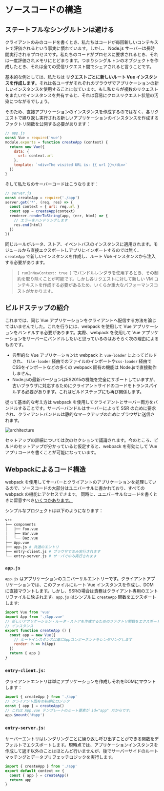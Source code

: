 # ソースコードの構造

## ステートフルなシングルトンは避ける

クライアントのみのコードを書くとき、私たちはコードが毎回新しいコンテキストで評価されるという事実に慣れています。しかし、 Node.js サーバーは長時間実行されるプロセスです。私たちのコードがプロセスに要求されるとき、それは一度評価されメモリにとどまります。つまりシングルトンのオブジェクトを作成したとき、それは全ての受信リクエスト間でシェアされると言うことです。

基本的な例としては、私たちは **リクエストごとに新しいルート Vue インスタンスを作成します**。それは各ユーザがそれぞれのブラウザでアプリケーションの新しいインスタンスを使用することに似ています。もし私たちが複数のリクエストをまたいでインスタンスを共有すると、それは容易にクロスリクエスト状態の汚染につながるでしょう。

そのため、直接アプリケーションのインスタンスを作成するのではなく、各リクエストで繰り返し実行される新しいアプリケーションのインスタンスを作成するファクトリ関数を公開する必要があります：

```js
// app.js
const Vue = require('vue')
module.exports = function createApp (context) {
  return new Vue({
    data: {
      url: context.url
    },
    template: `<div>The visited URL is: {{ url }}</div>`
  })
}
```

そして私たちのサーバーコードはこうなります：

```js
// server.js
const createApp = require('./app')
server.get('*', (req, res) => {
  const context = { url: req.url }
  const app = createApp(context)
  renderer.renderToString(app, (err, html) => {
    // エラーをハンドリングします
    res.end(html)
  })
})
```

同じルールがルータ、ストア、イベントバスのインスタンスに適用されます。モジュールから直接エクスポートしアプリにインポートするのでは無く、 `createApp` で新しいインスタンスを作成し、ルート Vue インスタンスから注入する必要があります。

> `{ runInNewContext: true }` でバンドルレンダラを使用するとき、その制約を取り除くことが可能です。しかし各リクエストに対して新しい VM コンテキストを作成する必要があるため、いくらか重大なパフォーマンスコストがかかります。

## ビルドステップの紹介

これまでは、同じ Vue アプリケーションをクライアントへ配信する方法を論じてはいませんでした。これを行うには、webpack を使用して Vue アプリケーションをバンドルする必要があります。実際、webpack を使用して Vue アプリケーションをサーバーにバンドルしたいと思っているのはおそらく次の理由によるものです。

- 典型的な Vue アプリケーションは webpack と `vue-loader` によってビルドされ、 `file-loader` 経由でのファイルのインポートや`css-loader` 経由でCSSをインポートなどの多くの webpack 固有の機能は Node.jsで直接動作しません。
- Node.jsの最新バージョンはES2015の機能を完全にサポートしていますが、古いブラウザに対応するためにクライアントサイドのコードをトランスパイルする必要があります。これはビルドステップにも再び関係します。

従って基本的な考え方は webpack を使用してクライアントとサーバー両方をバンドルすることです。サーバーバンドルはサーバーによって SSR のために要求され、クライアントバンドルは静的なマークアップのためにブラウザに送信されます。

![architecture](https://cloud.githubusercontent.com/assets/499550/17607895/786a415a-5fee-11e6-9c11-45a2cfdf085c.png)

セットアップの詳細については次のセクションで議論されます。今のところ、ビルドのセットアップが分かっていると仮定すると、webpack を有効にして Vue アプリコードを書くことが可能になっています。

## Webpackによるコード構造

webpack を使用してサーバーとクライアントのアプリケーションを処理しているので、ソースコードの大部分はユニバーサルに書かれており、すべての webpack の機能にアクセスできます。 同時に、ユニバーサルなコードを書くときに留意すべき[いくつかあります。](./universal.md)

シンプルなプロジェクトは以下のようになります：

```bash
src
├── components
│   ├── Foo.vue
│   ├── Bar.vue
│   └── Baz.vue
├── App.vue
├── app.js # 共通のエントリ
├── entry-client.js # ブラウザでのみ実行されます
└── entry-server.js # サーバでのみ実行されます
```

### `app.js `

`app.js` はアプリケーションのユニバーサルエントリーです。クライアントアプリケーションでは、このファイルにルート Vue インスタンスを作成し、DOM に直接マウントします。しかし、SSRの場合は責務はクライアント専用のエントリファイルに映されます。`app.js` はシンプルに `createApp` 関数をエクスポートします:

```js
import Vue from 'vue'
import App from './App.vue'
// 新しいアプリケーション・ルータ・ストアを作成するためのファクトリ関数をエクスポートします
// インスタンス
export function createApp () {
  const app = new Vue({
    // ルートインスタンスは単にAppコンポーネントをレンダリングします
    render: h => h(App)
  })
  return { app }
}
```

### `entry-client.js`:

クライアントエントリは単にアプリケーションを作成しそれをDOMにマウントします：

```js
import { createApp } from './app'
// クライアント固有の初期化ロジック
const { app } = createApp()
// これは App.vue テンプレートのルート要素が id="app" だからです。
app.$mount('#app')
```

### `entry-server.js`:

サーバーエントリはレンダリングごとに繰り返し呼び出すことができる関数をデフォルトでエクスポートします。現時点では、アプリケーションインスタンスを作成して返す以外のことはほとんど行いませんが、後でサーバーサイドのルートマッチングとデータプリフェッチロジックを実行します。

```js
import { createApp } from './app'
export default context => {
  const { app } = createApp()
  return app
}
```
